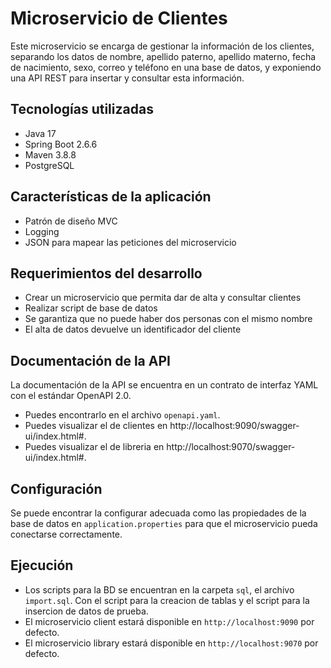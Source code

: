 # Microservicio de Clientes

Este microservicio se encarga de gestionar la información de los clientes, separando los datos de nombre, apellido paterno, apellido materno, fecha de nacimiento, sexo, correo y teléfono en una base de datos, y exponiendo una API REST para insertar y consultar esta información.

## Tecnologías utilizadas

- Java 17
- Spring Boot 2.6.6
- Maven 3.8.8
- PostgreSQL

## Características de la aplicación

- Patrón de diseño MVC
- Logging
- JSON para mapear las peticiones del microservicio

## Requerimientos del desarrollo

- Crear un microservicio que permita dar de alta y consultar clientes
- Realizar script de base de datos
- Se garantiza que no puede haber dos personas con el mismo nombre
- El alta de datos devuelve un identificador del cliente

## Documentación de la API

La documentación de la API se encuentra en un contrato de interfaz YAML con el estándar OpenAPI 2.0.
* Puedes encontrarlo en el archivo `openapi.yaml`.
* Puedes visualizar el de clientes en http://localhost:9090/swagger-ui/index.html#.
* Puedes visualizar el de libreria en http://localhost:9070/swagger-ui/index.html#.

## Configuración

Se puede encontrar la configurar adecuada como las propiedades de la base de datos en `application.properties` para que el microservicio pueda conectarse correctamente.

## Ejecución

* Los scripts para la BD se encuentran en la carpeta `sql`, el archivo `import.sql`. Con el script para la creacion de tablas y el script para la insercion de datos de prueba.
* El microservicio client estará disponible en `http://localhost:9090` por defecto.
* El microservicio library estará disponible en `http://localhost:9070` por defecto.


